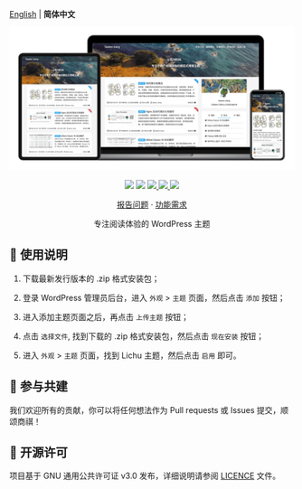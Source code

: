 [English](README.md) | **简体中文**

<p align="center">
    <img src="assets/img/options/about.png">
</p>

<p align="center">
    <img src="https://img.shields.io/badge/PHP-%3E8.0-777BB4?style=flat-square&logo=php&logoColor=#777BB4">
    <img src="https://img.shields.io/badge/WordPress-v6.5%20tested-21759B?style=flat-square&logo=wordpress">
    <a href="https://github.com/hekailiu-2512/Lichu/issues">
        <img src="https://img.shields.io/github/issues/hekailiu-2512/Lichu?style=flat-square&color=blue">
    </a>
    <a href="https://github.com/hekailiu-2512/Lichu/pulls">
        <img src="https://img.shields.io/github/issues-pr/hekailiu-2512/Lichu?style=flat-square&color=brightgreen">
    </a>
    <a href="https://github.com/hekailiu-2512/Lichu/blob/main/LICENSE">
        <img src="https://img.shields.io/github/license/hekailiu-2512/Lichu?&style=flat-square">
    </a>
</p>

<p align="center">
    <a href="https://github.com/hekailiu-2512/Lichu/issues">报告问题</a>
    ·
    <a href="https://github.com/hekailiu-2512/Lichu/issues">功能需求</a>
</p>

<p align="center">专注阅读体验的 WordPress 主题</p>

## 🚀 使用说明

1. 下载最新发行版本的 .zip 格式安装包；

2. 登录 WordPress 管理员后台，进入 `外观` > `主题` 页面，然后点击 `添加` 按钮；

3. 进入添加主题页面之后，再点击 `上传主题` 按钮；

4. 点击 `选择文件`, 找到下载的 .zip 格式安装包，然后点击 `现在安装` 按钮；

5. 进入 `外观` > `主题` 页面，找到 Lichu 主题，然后点击 `启用` 即可。

## 🤝 参与共建

我们欢迎所有的贡献，你可以将任何想法作为 Pull requests 或 Issues 提交，顺颂商祺！

## 📃 开源许可

项目基于 GNU 通用公共许可证 v3.0 发布，详细说明请参阅 [LICENCE](https://github.com/hekailiu-2512/Lichu/blob/main/LICENSE) 文件。
